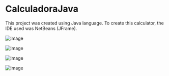 # CalculadoraJava

This project was created using Java language. To create this calculator, the IDE used was NetBeans (JFrame).

![image](https://user-images.githubusercontent.com/64970716/104103166-61332c80-527f-11eb-9c76-cdeeb04ce038.png)

![image](https://user-images.githubusercontent.com/64970716/104103180-77d98380-527f-11eb-81d1-2ddcbcc48155.png)

![image](https://user-images.githubusercontent.com/64970716/104103211-af483000-527f-11eb-921d-232e403865bb.png)

![image](https://user-images.githubusercontent.com/64970716/104103233-c38c2d00-527f-11eb-859b-2fbe5a823da6.png)


